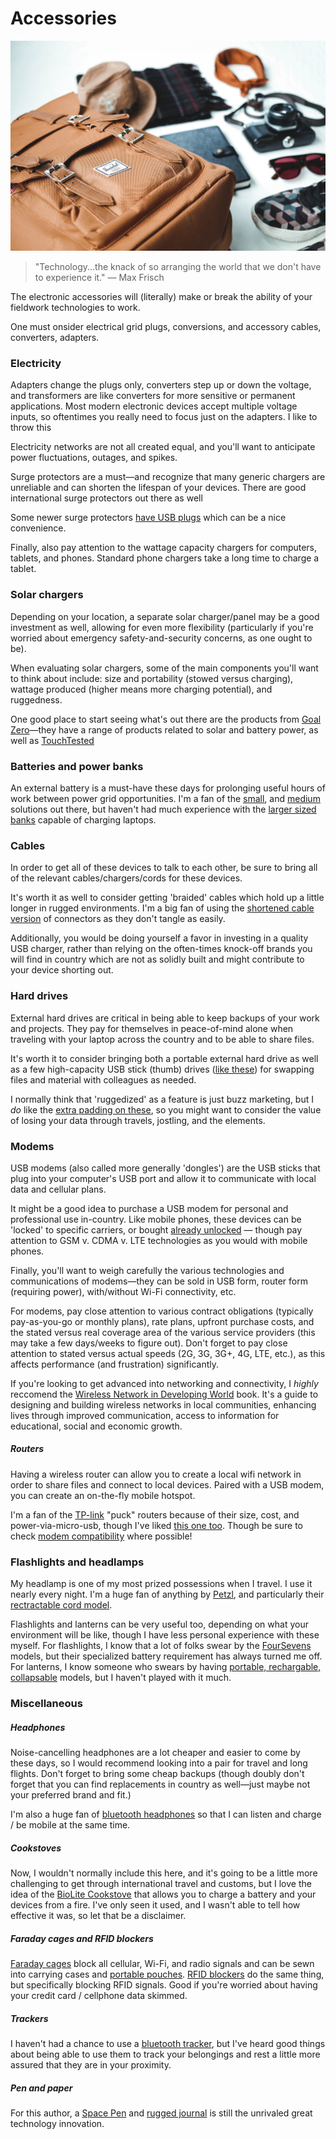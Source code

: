 # Accessories

![accessories](../images/accessories.jpg)

> "Technology...the knack of so arranging the world that we don't have to experience it." — Max Frisch

The electronic accessories will (literally) make or break the ability of your fieldwork technologies to work.

One must onsider electrical grid plugs, conversions, and accessory cables, converters, adapters.



### Electricity 

Adapters change the plugs only, converters step up or down the voltage, and transformers are like converters for more sensitive or permanent applications. Most modern electronic devices accept multiple voltage inputs, so oftentimes you really need to focus just on the adapters. I like to throw this 

Electricity networks are not all created equal, and you'll want to anticipate power fluctuations, outages, and spikes.

Surge protectors are a must—and recognize that many generic chargers are unreliable and can shorten the lifespan of your devices. There are good international surge protectors out there as well

Some newer surge protectors [have USB plugs](http://a.co/gUb79zr) which can be a nice convenience.

Finally, also pay attention to the wattage capacity chargers for computers, tablets, and phones. Standard phone chargers take a long time to charge a tablet.



### Solar chargers

Depending on your location, a separate solar charger/panel may be a good investment as well, allowing for even more flexibility (particularly if you're worried about emergency safety-and-security concerns, as one ought to be).

When evaluating solar chargers, some of the main components you'll want to think about include: size and portability (stowed versus charging), wattage produced (higher means more charging potential), and ruggedness.

One good place to start seeing what's out there are the products from [Goal Zero](http://www.goalzero.com/products)—they have a range of products related to solar and battery power, as well as [TouchTested](http://toughtested.com/products/power.html)



### Batteries and power banks

An external battery is a must-have these days for prolonging useful hours of work between power grid opportunities. I'm a fan of the [small](http://a.co/aMMFmGp), and [medium](http://a.co/e5nVNRF) solutions out there, but haven't had much experience with the [larger sized banks](https://www.amazon.com/dp/B072JWN6LC/ref=cm_sw_r_cp_dp_T2_-F7CzbBCYD176) capable of charging laptops.



### Cables

In order to get all of these devices to talk to each other, be sure to bring all of the relevant cables/chargers/cords for these devices.

It's worth it as well to consider getting 'braided' cables which hold up a little longer in rugged environments. I'm a big fan of using the [shortened cable version](http://a.co/gXqhJj4) of connectors as they don't tangle as easily.

Additionally, you would be doing yourself a favor in investing in a quality USB charger, rather than relying on the often-times knock-off brands you will find in country which are not as solidly built and might contribute to your device shorting out.



### Hard drives

External hard drives are critical in being able to keep backups of your work and projects. They pay for themselves in peace-of-mind alone when traveling with your laptop across the country and to be able to share files.

It's worth it to consider bringing both a portable external hard drive as well as a few high-capacity USB stick (thumb) drives ([like these](http://a.co/2CJsPZN)) for swapping files and material with colleagues as needed.

I normally think that 'ruggedized' as a feature is just buzz marketing, but I *do* like the [extra padding on these](http://a.co/cvlEaex), so you might want to consider the value of losing your data through travels, jostling, and the elements.



### Modems

USB modems (also called more generally 'dongles') are the USB sticks that plug into your computer's USB port and allow it to communicate with local data and cellular plans.

It might be a good idea to purchase a USB modem for personal and professional use in-country. Like mobile phones, these devices can be 'locked' to specific carriers, or bought [already unlocked](https://www.amazon.com/Unlocked-Huawei-E397u-53-Worldwide-Required/dp/B01M0JY15V) — though pay attention to GSM v. CDMA v. LTE technologies as you would with mobile phones.

Finally, you'll want to weigh carefully the various technologies and communications of modems—they can be sold in USB form, router form (requiring power), with/without Wi-Fi connectivity, etc.

For modems, pay close attention to various contract obligations (typically pay-as-you-go or monthly plans), rate plans, upfront purchase costs, and the stated versus real coverage area of the various service providers (this may take a few days/weeks to figure out). Don't forget to pay close attention to stated versus actual speeds (2G, 3G, 3G+, 4G, LTE, etc.), as this affects performance (and frustration) significantly.

If you're looking to get advanced into networking and connectivity, I *highly* reccomend the [Wireless Network in Developing World](http://wndw.net/) book. It's a guide to designing and building wireless networks in local communities, enhancing lives through improved communication, access to information for educational, social and economic growth.



##### Routers

Having a wireless router can allow you to create a local wifi network in order to share files and connect to local devices. Paired with a USB modem, you can create an on-the-fly mobile hotspot.

I'm a fan of the [TP-link](http://www.tp-link.com/en/products/details/cat-9_TL-WR902AC.html) "puck" routers because of their size, cost, and power-via-micro-usb, though I've liked [this one too](http://a.co/fOGrMKg). Though be sure to check [modem compatibility](http://www.tp-link.com/en/support/3g-comp-list.html?model=TL-MR3420&location=1248) where possible!



### Flashlights and headlamps

My headlamp is one of my most prized possessions when I travel. I use it nearly every night. I'm a huge fan of anything by [Petzl](https://www.petzl.com/US/en/Sport/CLASSIC-headlamps), and particularly their [rectractable cord model](http://a.co/aORQvQ0).

Flashlights and lanterns can be very useful too, depending on what your environment will be like, though I have less personal experience with these myself. For flashlights, I know that a lot of folks swear by the [FourSevens](http://www.foursevens.com/) models, but their specialized battery requirement has always turned me off. For lanterns, I know someone who swears by having [portable, rechargable, collapsable](http://a.co/4Io1ewi) models, but I haven't played with it much.



### Miscellaneous



##### Headphones

Noise-cancelling headphones are a lot cheaper and easier to come by these days, so I would recommend looking into a pair for travel and long flights. Don't forget to bring some cheap backups (though doubly don't forget that you can find replacements in country as well—just maybe not your preferred brand and fit.)

I'm also a huge fan of [bluetooth headphones](http://a.co/dwpidVQ) so that I can listen and charge / be mobile at the same time.


##### Cookstoves

Now, I wouldn't normally include this here, and it's going to be a little more challenging to get through international travel and customs, but I love the idea of the [BioLite Cookstove](https://www.bioliteenergy.com/products/campstove-2) that allows you to charge a battery and your devices from a fire. I've only seen it used, and I wasn't able to tell how effective it was, so let that be a disclaimer.


##### Faraday cages and RFID blockers

[Faraday cages](https://en.wikipedia.org/wiki/Faraday_cage) block all cellular, Wi-Fi, and radio signals and can be sewn into carrying cases and [portable pouches](http://a.co/h7cjH60). [RFID blockers](http://a.co/4RwTMFm) do the same thing, but specifically blocking RFID signals. Good if you're worried about having your credit card / cellphone data skimmed.



##### Trackers

I haven't had a chance to use a [bluetooth tracker](http://thewirecutter.com/reviews/best-bluetooth-tracker/), but I've heard good things about being able to use them to track your belongings and rest a little more assured that they are in your proximity.



##### Pen and paper

For this author, a [Space Pen](http://www.fisherspacepenstore.com/) and [rugged journal](https://fieldnotesbrand.com/) is still the unrivaled great technology innovation.